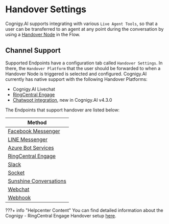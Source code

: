 # Handover Settings

Cognigy.AI supports integrating with various `Live Agent Tools`, so that a user can be transferred to an agent at any point during the conversation by using a [Handover Node]({{config.site_url}}ai/tools/agent-handover/) in the Flow.

## Channel Support

<div class="divider"></div>

Supported Endpoints have a configuration tab called `Handover Settings`. In there, the `Handover Platform` that the user should be forwarded to when a Handover Node is triggered is selected and configured. Cognigy.AI currently has native support with the following Handover Platforms:

- Cognigy.AI Livechat
- [RingCentral Engage](https://www.ringcentral.com/digital-customer-engagement.html)
- [Chatwoot integration]({{config.site_url}}ai/tools/chatwoot-integration/), new in Cognigy.AI v4.3.0

The Endpoints that support handover are listed below:

| Method      |
| ----------- | 
| [Facebook Messenger]({{config.site_url}}ai/endpoints/facebook-messenger/) | 
| [LINE Messenger]({{config.site_url}}ai/endpoints/line-messenger/) | 
| [Azure Bot Services]({{config.site_url}}ai/endpoints/azure-bot-services/) | 
| [RingCentral Engage]({{config.site_url}}ai/endpoints/ringcentral-engage/) | 
| [Slack]({{config.site_url}}ai/endpoints/slack/) |
| [Socket]({{config.site_url}}ai/endpoints/socketio/)|
| [Sunshine Conversations]({{config.site_url}}ai/endpoints/sunshine-conversations/) |
| [Webchat]({{config.site_url}}ai/endpoints/webchat/webchat/) |
| [Webhook]({{config.site_url}}ai/endpoints/webhook/)|

???+ info "Helpcenter Content"
    You can find detailed information about the Cognigy - RingCentral Engage Handover setup [here](https://support.cognigy.com/hc/en-us/articles/360016275260).